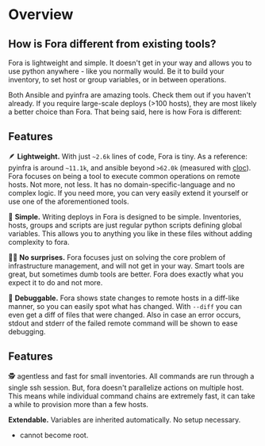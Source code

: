 # Overview

## How is Fora different from existing tools?

Fora is lightweight and simple. It doesn't get in your way and allows
you to use python anywhere - like you normally would.
Be it to build your inventory, to set host or group variables, or in between operations.

Both Ansible and pyinfra are amazing tools. Check them out if you haven't already.
If you require large-scale deploys (>100 hosts), they are most likely a better choice than Fora.
That being said, here is how Fora is different:

## Features

🪶 **Lightweight.** With just `~2.6k` lines of code, Fora is tiny.
As a reference: pyinfra is around `~11.1k`, and ansible beyond `>62.0k` (measured with [cloc](https://github.com/AlDanial/cloc)).
Fora focuses on being a tool to execute common operations on remote hosts. Not more, not less.
It has no domain-specific-language and no complex logic.
If you need more, you can very easily extend it yourself or use one of the aforementioned tools.

🌱 **Simple.** Writing deploys in Fora is designed to be simple.
Inventories, hosts, groups and scripts are just regular python scripts defining global variables.
This allows you to anything you like in these files without adding complexity to fora.

🎉⃠ **No surprises.** Fora focuses just on solving the core problem of infrastructure management,
and will not get in your way. Smart tools are great, but sometimes dumb tools are better.
Fora does exactly what you expect it to do and not more.

🐞 **Debuggable.** Fora shows state changes to remote hosts in a diff-like manner,
so you can easily spot what has changed. With `--diff` you can even get a diff of
files that were changed. Also in case an error occurs, stdout and stderr of the failed
remote command will be shown to ease debugging.

## Features

🕵️ agentless and fast for small inventories.
All commands are run through a single ssh session.
But, fora doesn't parallelize actions on multiple host. This means while
individual command chains are extremely fast, it can take a while to provision
more than a few hosts.

**Extendable.** Variables are inherited automatically. No setup necessary.

- cannot become root.

